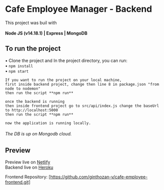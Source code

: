 # Cafe Employee Manager - Backend

This project was buil with <br />  
**Node JS (v14.18.1) | Express | MongoDB**

## To run the project

• Clone the project and In the project directory, you can run: <br />
• `npm install` <br />
• `npm start`

```
If you want to run the project on your local machine, 
first inside backend project, change then line 8 in package.json "from node to nodemon"
then run the script **npm run**

once the backend is running
then inside frontend project go to src/api/index.js change the baseUrl to http://localhost:5000
then run the script **npm run**

now the application is running locally.
```

###### The DB is up on Mongodb cloud.


## Preview

Preview live on [Netlify](https://calculate-everything.netlify.app/) <br />
Backend live on [Heroku](https://cafe-employee.herokuapp.com/)

Frontend Repository: [https://github.com/ginthozan-v/cafe-employee-frontend.git]